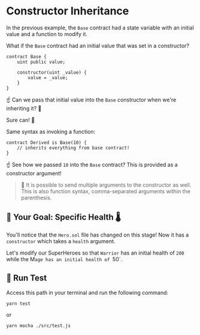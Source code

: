 # Constructor Inheritance

In the previous example, the `Base` contract had a state variable with an initial value and a function to modify it.

What if the `Base` contract had an initial value that was set in a constructor?

```solidity
contract Base {
	uint public value;

    constructor(uint _value) {
        value = _value;
    }
}
```

☝️ Can we pass that initial value into the `Base` constructor when we're inheriting it? 🤔

Sure can! 💪

Same syntax as invoking a function:

```solidity
contract Derived is Base(10) {
    // inherits everything from base contract!
}
```

☝️ See how we passed `10` into the `Base` contract? This is provided as a constructor argument!

> 📖 It is possible to send multiple arguments to the constructor as well. This is also function syntax, comma-separated arguments within the parenthesis.

## 🏁 Your Goal: Specific Health 🌡️

You'll notice that the `Hero.sol` file has changed on this stage! Now it has a `constructor` which takes a `health` argument.

Let's modify our SuperHeroes so that `Warrior` has an initial health of `200` while the M`age has an initial health of `50`.

## 🧪 Run Test

Access this path in your terminal and run the following command:

```bash
yarn test
```

or

```bash
yarn mocha ./src/test.js
```
